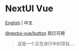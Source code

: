 # NextUI Vue
[English](README.md) | 中文

[@nextui-vue/button](packages/components/button/README.md) 现已可用

> 这是一个正在进行中的项目....
